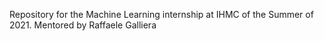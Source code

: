 Repository for the Machine Learning internship at IHMC of the Summer of 2021.
Mentored by Raffaele Galliera

